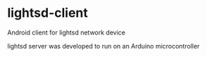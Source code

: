 # lightsd-client

Android client for lightsd network device

lightsd server was developed to run on an Arduino microcontroller 
